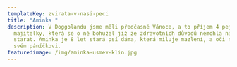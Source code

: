 ```yaml
---
templateKey: zvirata-v-nasi-peci
title: "Aminka "
description: V Doggolandu jsme měli předčasné Vánoce, a to příjem 4 pejsků od
  majitelky, která se o ně bohužel již ze zdravotních důvodů nemohla nadále
  starat. Aminka je 8 let stará psí dáma, která miluje mazlení, a oči nechá na
  svém páníčkovi.
featuredimage: /img/aminka-usmev-klin.jpg
---
```

